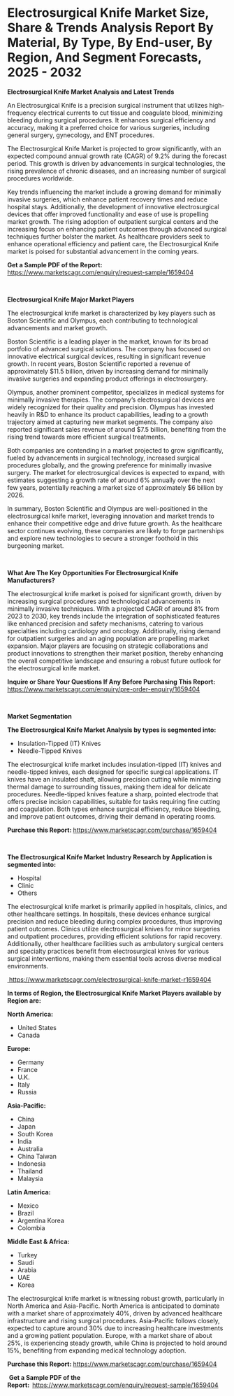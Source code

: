 <p><h1>Electrosurgical Knife Market Size, Share & Trends Analysis Report By Material, By Type, By End-user, By Region, And Segment Forecasts, 2025 - 2032</h1></p><p><strong>Electrosurgical Knife Market Analysis and Latest Trends</strong></p>
<p><p>An Electrosurgical Knife is a precision surgical instrument that utilizes high-frequency electrical currents to cut tissue and coagulate blood, minimizing bleeding during surgical procedures. It enhances surgical efficiency and accuracy, making it a preferred choice for various surgeries, including general surgery, gynecology, and ENT procedures.</p><p>The Electrosurgical Knife Market is projected to grow significantly, with an expected compound annual growth rate (CAGR) of 9.2% during the forecast period. This growth is driven by advancements in surgical technologies, the rising prevalence of chronic diseases, and an increasing number of surgical procedures worldwide. </p><p>Key trends influencing the market include a growing demand for minimally invasive surgeries, which enhance patient recovery times and reduce hospital stays. Additionally, the development of innovative electrosurgical devices that offer improved functionality and ease of use is propelling market growth. The rising adoption of outpatient surgical centers and the increasing focus on enhancing patient outcomes through advanced surgical techniques further bolster the market. As healthcare providers seek to enhance operational efficiency and patient care, the Electrosurgical Knife market is poised for substantial advancement in the coming years.</p></p>
<p><strong>Get a Sample PDF of the Report:&nbsp;</strong> <a href="https://www.marketscagr.com/enquiry/request-sample/1659404?utm_campaign=3137&utm_medium=2&utm_source=Github&utm_content=ia&utm_term=13042025&utm_id=electrosurgical-knife">https://www.marketscagr.com/enquiry/request-sample/1659404</a></p>
<p>&nbsp;</p>
<p><strong>Electrosurgical Knife Major Market Players</strong></p>
<p><p>The electrosurgical knife market is characterized by key players such as Boston Scientific and Olympus, each contributing to technological advancements and market growth. </p><p>Boston Scientific is a leading player in the market, known for its broad portfolio of advanced surgical solutions. The company has focused on innovative electrical surgical devices, resulting in significant revenue growth. In recent years, Boston Scientific reported a revenue of approximately $11.5 billion, driven by increasing demand for minimally invasive surgeries and expanding product offerings in electrosurgery.</p><p>Olympus, another prominent competitor, specializes in medical systems for minimally invasive therapies. The company’s electrosurgical devices are widely recognized for their quality and precision. Olympus has invested heavily in R&D to enhance its product capabilities, leading to a growth trajectory aimed at capturing new market segments. The company also reported significant sales revenue of around $7.5 billion, benefiting from the rising trend towards more efficient surgical treatments.</p><p>Both companies are contending in a market projected to grow significantly, fueled by advancements in surgical technology, increased surgical procedures globally, and the growing preference for minimally invasive surgery. The market for electrosurgical devices is expected to expand, with estimates suggesting a growth rate of around 6% annually over the next few years, potentially reaching a market size of approximately $6 billion by 2026.</p><p>In summary, Boston Scientific and Olympus are well-positioned in the electrosurgical knife market, leveraging innovation and market trends to enhance their competitive edge and drive future growth. As the healthcare sector continues evolving, these companies are likely to forge partnerships and explore new technologies to secure a stronger foothold in this burgeoning market.</p></p>
<p>&nbsp;</p>
<p><strong>What Are The Key Opportunities For Electrosurgical Knife Manufacturers?</strong></p>
<p><p>The electrosurgical knife market is poised for significant growth, driven by increasing surgical procedures and technological advancements in minimally invasive techniques. With a projected CAGR of around 8% from 2023 to 2030, key trends include the integration of sophisticated features like enhanced precision and safety mechanisms, catering to various specialties including cardiology and oncology. Additionally, rising demand for outpatient surgeries and an aging population are propelling market expansion. Major players are focusing on strategic collaborations and product innovations to strengthen their market position, thereby enhancing the overall competitive landscape and ensuring a robust future outlook for the electrosurgical knife market.</p></p>
<p><strong>Inquire or Share Your Questions If Any Before Purchasing This Report:</strong> <a href="https://www.marketscagr.com/enquiry/pre-order-enquiry/1659404?utm_campaign=3137&utm_medium=2&utm_source=Github&utm_content=ia&utm_term=13042025&utm_id=electrosurgical-knife">https://www.marketscagr.com/enquiry/pre-order-enquiry/1659404</a></p>
<p>&nbsp;</p>
<p><strong>Market Segmentation</strong></p>
<p><strong>The Electrosurgical Knife Market Analysis by types is segmented into:</strong></p>
<p><ul><li>Insulation-Tipped (IT) Knives</li><li>Needle-Tipped Knives</li></ul></p>
<p><p>The electrosurgical knife market includes insulation-tipped (IT) knives and needle-tipped knives, each designed for specific surgical applications. IT knives have an insulated shaft, allowing precision cutting while minimizing thermal damage to surrounding tissues, making them ideal for delicate procedures. Needle-tipped knives feature a sharp, pointed electrode that offers precise incision capabilities, suitable for tasks requiring fine cutting and coagulation. Both types enhance surgical efficiency, reduce bleeding, and improve patient outcomes, driving their demand in operating rooms.</p></p>
<p><strong>Purchase this Report:&nbsp;</strong><a href="https://www.marketscagr.com/purchase/1659404?utm_campaign=3137&utm_medium=2&utm_source=Github&utm_content=ia&utm_term=13042025&utm_id=electrosurgical-knife">https://www.marketscagr.com/purchase/1659404</a></p>
<p>&nbsp;</p>
<p><strong>The Electrosurgical Knife Market Industry Research by Application is segmented into:</strong></p>
<p><ul><li>Hospital</li><li>Clinic</li><li>Others</li></ul></p>
<p><p>The electrosurgical knife market is primarily applied in hospitals, clinics, and other healthcare settings. In hospitals, these devices enhance surgical precision and reduce bleeding during complex procedures, thus improving patient outcomes. Clinics utilize electrosurgical knives for minor surgeries and outpatient procedures, providing efficient solutions for rapid recovery. Additionally, other healthcare facilities such as ambulatory surgical centers and specialty practices benefit from electrosurgical knives for various surgical interventions, making them essential tools across diverse medical environments.</p></p>
<p><a href="https://www.marketscagr.com/electrosurgical-knife-market-r1659404?utm_campaign=3137&utm_medium=2&utm_source=Github&utm_content=ia&utm_term=13042025&utm_id=electrosurgical-knife">&nbsp;https://www.marketscagr.com/electrosurgical-knife-market-r1659404</a></p>
<p><strong>In terms of Region, the Electrosurgical Knife Market Players available by Region are:</strong></p>
<p>
    <p> <strong> North America: </strong>
        <ul>
            <li>United States</li>
            <li>Canada</li>
        </ul>
        </p> 
    <p> <strong> Europe: </strong>
        <ul>
            <li>Germany</li>
            <li>France</li>
            <li>U.K.</li>
            <li>Italy</li>
            <li>Russia</li>
        </ul>
        </p> 
    <p> <strong> Asia-Pacific: </strong>
        <ul>
            <li>China</li>
            <li>Japan</li>
            <li>South Korea</li>
            <li>India</li>
            <li>Australia</li>
            <li>China Taiwan</li>
            <li>Indonesia</li>
            <li>Thailand</li>
            <li>Malaysia</li>
        </ul>
        </p> 
    <p> <strong> Latin America: </strong>
        <ul>
            <li>Mexico</li>
            <li>Brazil</li>
            <li>Argentina Korea</li>
            <li>Colombia</li>
        </ul>
        </p> 
    <p> <strong> Middle East & Africa: </strong>
        <ul>
            <li>Turkey</li>
            <li>Saudi</li>
            <li>Arabia</li>
            <li>UAE</li>
            <li>Korea</li>
        </ul>
    </p>
    </p>
<p><p>The electrosurgical knife market is witnessing robust growth, particularly in North America and Asia-Pacific. North America is anticipated to dominate with a market share of approximately 40%, driven by advanced healthcare infrastructure and rising surgical procedures. Asia-Pacific follows closely, expected to capture around 30% due to increasing healthcare investments and a growing patient population. Europe, with a market share of about 25%, is experiencing steady growth, while China is projected to hold around 15%, benefiting from expanding medical technology adoption.</p></p>
<p><strong>Purchase this Report: </strong><a href="https://www.marketscagr.com/purchase/1659404?utm_campaign=3137&utm_medium=2&utm_source=Github&utm_content=ia&utm_term=13042025&utm_id=electrosurgical-knife">https://www.marketscagr.com/purchase/1659404</a></p>
<p>&nbsp;<strong>Get a Sample PDF of the Report:&nbsp;&nbsp;</strong><a href="https://www.marketscagr.com/enquiry/request-sample/1659404?utm_campaign=3137&utm_medium=2&utm_source=Github&utm_content=ia&utm_term=13042025&utm_id=electrosurgical-knife">https://www.marketscagr.com/enquiry/request-sample/1659404</a></p>
<p><strong></strong></p>
<p><p></p><p></p><p></p></p>
